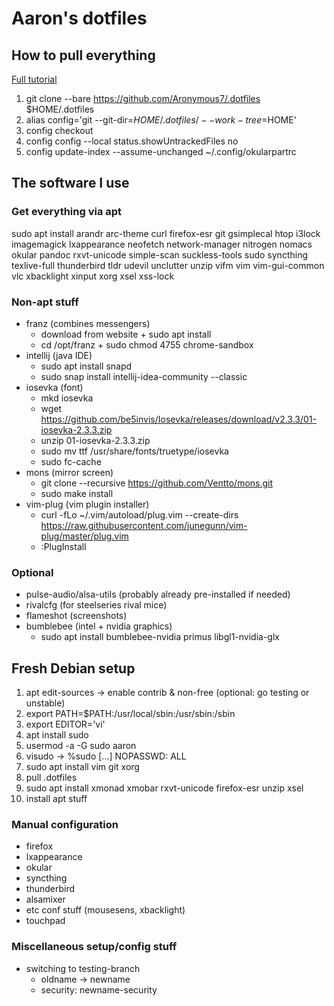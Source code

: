 # Aaron's dotfiles
## How to pull everything

[Full tutorial](https://www.atlassian.com/git/tutorials/dotfiles)

1. git clone --bare https://github.com/Aronymous7/.dotfiles $HOME/.dotfiles
1. alias config='git --git-dir=$HOME/.dotfiles/ --work-tree=$HOME'
1. config checkout
1. config config --local status.showUntrackedFiles no
1. config update-index --assume-unchanged ~/.config/okularpartrc

## The software I use
### Get everything via apt

sudo apt install arandr arc-theme curl firefox-esr git gsimplecal htop i3lock imagemagick lxappearance neofetch network-manager nitrogen nomacs okular pandoc rxvt-unicode simple-scan suckless-tools sudo syncthing texlive-full thunderbird tldr udevil unclutter unzip vifm vim vim-gui-common vlc xbacklight xinput xorg xsel xss-lock

### Non-apt stuff

- franz (combines messengers)
	- download from website + sudo apt install
	- cd /opt/franz + sudo chmod 4755 chrome-sandbox
- intellij (java IDE)
	- sudo apt install snapd
	- sudo snap install intellij-idea-community --classic
- iosevka (font)
	- mkd iosevka
	- wget https://github.com/be5invis/Iosevka/releases/download/v2.3.3/01-iosevka-2.3.3.zip
	- unzip 01-iosevka-2.3.3.zip
	- sudo mv ttf /usr/share/fonts/truetype/iosevka
	- sudo fc-cache
- mons (mirror screen)
	- git clone --recursive https://github.com/Ventto/mons.git
	- sudo make install
- vim-plug (vim plugin installer)
	- curl -fLo ~/.vim/autoload/plug.vim --create-dirs https://raw.githubusercontent.com/junegunn/vim-plug/master/plug.vim
	- :PlugInstall

### Optional

- pulse-audio/alsa-utils (probably already pre-installed if needed)
- rivalcfg (for steelseries rival mice)
- flameshot (screenshots)
- bumblebee (intel + nvidia graphics)
	- sudo apt install bumblebee-nvidia primus libgl1-nvidia-glx

## Fresh Debian setup

1. apt edit-sources -> enable contrib & non-free (optional: go testing or unstable)
1. export PATH=$PATH:/usr/local/sbin:/usr/sbin:/sbin
1. export EDITOR='vi'
1. apt install sudo
1. usermod -a -G sudo aaron
1. visudo -> %sudo [...] NOPASSWD: ALL
1. sudo apt install vim git xorg
1. pull .dotfiles
1. sudo apt install xmonad xmobar rxvt-unicode firefox-esr unzip xsel
1. install apt stuff

### Manual configuration

- firefox
- lxappearance
- okular
- syncthing
- thunderbird
- alsamixer
- etc conf stuff (mousesens, xbacklight)
- touchpad

### Miscellaneous setup/config stuff

- switching to testing-branch
	- oldname -> newname
	- security: newname-security
